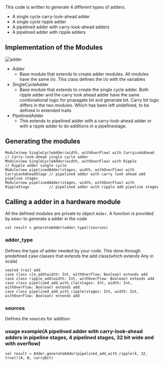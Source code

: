 This code is written to generate 4 different types of adders. 
* A single cycle carry-look-ahead adder
* A single cycle ripple adder
* A pipelined adder with carry-look-ahead adders
* A pipelined adder with ripple adders

## Implementation of the Modules
![adder](https://user-images.githubusercontent.com/58455731/183308218-108a30ee-18cf-4d4b-b578-ba39e71903b3.png)
* Adder
  * Base module that extends to create adder modules. All modules have the same i/o. This class defines the i/o with the variables
* SingleCycleAdder
  * Base module that extends to create the single cycle adder. Both ripple adder and the carry look ahead adder have the same combinational logic for propagate bit and generate bit. Carry bit logic differs in the two modules. Which has been left undefined, to be defined in extended traits
* PipelinedAdder
  * This extends to pipelined adder with a carry-look-ahead adder or with a ripple adder to do additions in a pipelinestage.

## Generating the modules
```
Module(new SingleCycleAdder(width, withOverFlow) with CarryLookAhead // Carry-look-ahead single cycle adder
Module(new SingleCycleAdder(width, withOverFlow) with Ripple         // Ripple adder single cycle
Module(new pipelinedAdder(stages, width, withOverFlow) with CarryLookAheadStage // pipelined adder with carry look ahead add pipeline stages
Module(new pipelinedAdder(stages, width, withOverFlow) with RippleStage         // pipelined adder with ripple add pipeline stages
```

## Calling a adder in a hardware module
All the defined modules are private to object `Adder`. A function is provided by `Adder` to generate a adder in the code
```
val result = generateAdder(adder_type)(sources)
```
### adder_type
Defines the type of adder needed by your code. This done through predefined case classes that extends the add class(which extends Any in scala)
```
sealed trait add
case class cla_add(width: Int, withOverFlow: Boolean) extends add
case class ripple_add(width: Int, withOverFlow: Boolean) extends add
case class pipelined_add_with_cla(stages: Int, width: Int, withOverFlow: Boolean) extends add
case class pipelined_add_with_ripple(stages: Int, width: Int, withOverFlow: Boolean) extends add
```
### sources
Defines the sources for addition

### usage example(A pipelined adder with carry-look-ahead adders in pipeline stages, 4 pipelined stages, 32 bit wide and with overflow)
```
val result = Adder.generateAdder(pipelined_add_with_ripple(4, 32, true))(A, B, carryBit)
```
